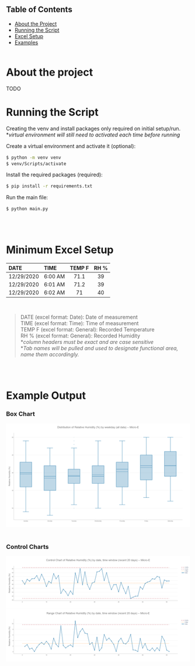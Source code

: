 
## Table of Contents

- [About the Project](#about-the-project)
- [Running the Script](#running-the-script)
- [Excel Setup](#minimum-excel-setup)
- [Examples](#example-output)
</br></br>

# About the project
TODO
</br>

# Running the Script

Creating the venv and install packages only required on initial setup/run.  
**virtual environment will still need to activated each time before running*

Create a virtual environment and activate it (optional):
```sh
$ python -m venv venv
$ venv/Scripts/activate
```
Install the required packages (required):
```sh
$ pip install -r requirements.txt
```
Run the main file:
```sh
$ python main.py
```
</br></br>

# Minimum Excel Setup

| DATE       | TIME    | TEMP F | RH % |
| :--        | :--     |  :--:  | :--: |
| 12/29/2020 | 6:00 AM |  71.1  |  39  |
| 12/29/2020 | 6:01 AM |  71.2  |  39  |
| 12/29/2020 | 6:02 AM |   71   |  40  |

</br>

>DATE (excel format: Date): Date of measurement  
>TIME (excel format: Time): Time of measurement  
>TEMP F (excel format: General): Recorded Temperature  
>RH % (excel format: General): Recorded Humidity  
> **column headers must be exact and are case sensitive*  
> **Tab names will be pulled and used to designate functional area, name them accordingly.*

</br></br>

# Example Output

### Box Chart
<img src="examples/Micro-E-RH-Day-All Data-BoxChart.png">
</br></br>

### Control Charts
<img src="examples/Micro-E-RH-DATE, Window-20 Points-ControlChart.png">
<img src="examples/Micro-E-RH-DATE, Window-20 Points-RangeChart.png">
